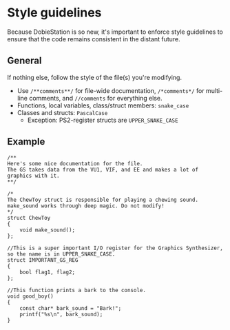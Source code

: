 # Style guidelines
Because DobieStation is so new, it's important to enforce style guidelines to ensure that the code remains consistent in the distant future.

## General
If nothing else, follow the style of the file(s) you're modifying.

* Use ```/**comments**/``` for file-wide documentation, ```/*comments*/``` for multi-line comments, and ```//comments``` for everything else.
* Functions, local variables, class/struct members: ```snake_case```
* Classes and structs: ```PascalCase```
  * Exception: PS2-register structs are ```UPPER_SNAKE_CASE```

## Example
```
/**
Here's some nice documentation for the file.
The GS takes data from the VU1, VIF, and EE and makes a lot of graphics with it.
**/

/* 
The ChewToy struct is responsible for playing a chewing sound.
make_sound works through deep magic. Do not modify!
*/
struct ChewToy
{
    void make_sound();
};

//This is a super important I/O register for the Graphics Synthesizer, so the name is in UPPER_SNAKE_CASE.
struct IMPORTANT_GS_REG
{
    bool flag1, flag2;
};

//This function prints a bark to the console.
void good_boy()
{
    const char* bark_sound = "Bark!";
    printf("%s\n", bark_sound);
}
```
